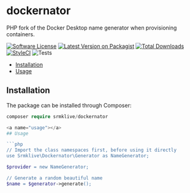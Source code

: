 # dockernator
PHP fork of the Docker Desktop name generator when provisioning containers.

[![Software License](https://img.shields.io/badge/license-MIT-brightgreen.svg?style=flat-square)](LICENSE.md)
[![Latest Version on Packagist](https://img.shields.io/packagist/v/srmklive/dockernator.svg?style=flat-square)](https://packagist.org/packages/srmklive/dockernator)
[![Total Downloads](https://img.shields.io/packagist/dt/srmklive/dockernator.svg?style=flat-square)](https://packagist.org/packages/srmklive/dockernator)
[![StyleCI](https://github.styleci.io/repos/683983439/shield)](https://github.styleci.io/repos/683983439)
![Tests](https://github.com/srmklive/laravel-dockernator/workflows/Dockernator/badge.svg)

- [Installation](#installation)
- [Usage](#usage)

    
<a name="installation"></a>
## Installation

The package can be installed through Composer:

```php
composer require srmklive/dockernator

<a name="usage"></a>
## Usage

```php
// Import the class namespaces first, before using it directly
use Srmklive\Dockernator\Generator as NameGenerator;

$provider = new NameGenerator;

// Generate a random beautiful name
$name = $generator->generate();